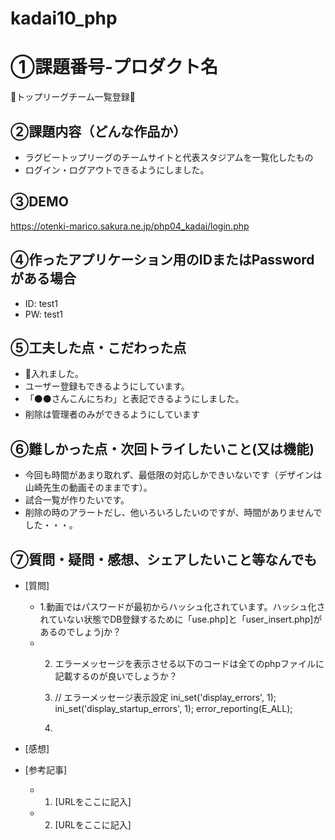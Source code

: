 # kadai10_php
# ①課題番号-プロダクト名

🏉トップリーグチーム一覧登録🏉

## ②課題内容（どんな作品か）

- ラグビートップリーグのチームサイトと代表スタジアムを一覧化したもの
- ログイン・ログアウトできるようにしました。

## ③DEMO

https://otenki-marico.sakura.ne.jp/php04_kadai/login.php

## ④作ったアプリケーション用のIDまたはPasswordがある場合

- ID: test1
- PW: test1

## ⑤工夫した点・こだわった点

- 🏉入れました。
- ユーザー登録もできるようにしています。
- 「⚫️⚫️さんこんにちわ」と表記できるようにしました。
- 削除は管理者のみができるようにしています

## ⑥難しかった点・次回トライしたいこと(又は機能)

- 今回も時間があまり取れず、最低限の対応しかできいないです（デザインは山崎先生の動画そのままです）。
- 試合一覧が作りたいです。
- 削除の時のアラートだし、他いろいろしたいのですが、時間がありませんでした・・・。

## ⑦質問・疑問・感想、シェアしたいこと等なんでも

- [質問]
  - 1.動画ではパスワードが最初からハッシュ化されています。ハッシュ化されていない状態でDB登録するために「use.php]と「user_insert.php]があるのでしょうjか？ 
  - 2. エラーメッセージを表示させる以下のコードは全てのphpファイルに記載するのが良いでしょうか？
    3. // エラーメッセージ表示設定
ini_set('display_errors', 1);
ini_set('display_startup_errors', 1);
error_reporting(E_ALL);

    4. 

- [感想]
- [参考記事]
  - 1. [URLをここに記入]
  - 2. [URLをここに記入]
